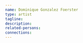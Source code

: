 ```yaml
---
name: Dominique Gonzalez Foerster
type: artist
tagline: 
description:
related-persons:
connections: 
---
```


